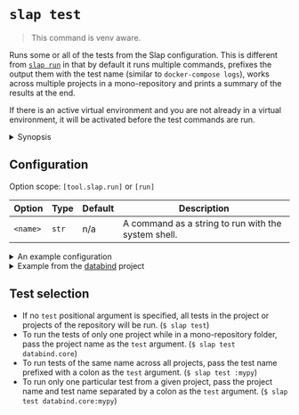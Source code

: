 # `slap test`

> This command is venv aware.

Runs some or all of the tests from the Slap configuration. This is different from [`slap run`](run.md) in that by
default it runs multiple commands, prefixes the output them with the test name (similar to `docker-compose logs`),
works across multiple projects in a mono-repository and prints a summary of the results at the end.

If there is an active virtual environment and you are not already in a virtual environment, it will be activated
before the test commands are run.

<details><summary>Synopsis</summary>
```
@shell slap test --help
```
</details>

## Configuration

Option scope: `[tool.slap.run]` or `[run]`

| Option | Type | Default | Description |
| ------ | ---- | ------- | ----------- |
| `<name>` | `str` | n/a | A command as a string to run with the system shell. |

<details><summary>An example configuration</summary>

```toml title="pyproject.toml"
[tool.slap.test]
check = "slap check"
mypy = "mypy src/"
pytest = "pytest test/"
```

</details>

<details><summary>Example from the <a href="https://github.com/NiklasRosenstein/python-databind">databind</a> project</summary>

Databind is a mono-repository of three Python projects, two of which have tests set up. Running `slap test` in the
project root folder runs all tests of all projects.

```
$ slap test
databind.core:mypy| Success: no issues found in 8 source files
databind.core:pytest| ================== test session starts ==================
databind.core:pytest| platform linux -- Python 3.10.2, pytest-7.1.1, pluggy-1.0.0
databind.core:pytest| rootdir: /home/niklas/git/databind/databind.core
collected 17 items
databind.core:pytest|
databind.core:pytest| test/test_context.py .                            [  5%]
databind.core:pytest| test/test_schema.py ................              [100%]
databind.core:pytest|
databind.core:pytest| ================== 17 passed in 0.05s ===================
databind.json:mypy| Success: no issues found in 5 source files
databind.json:pytest| ================== test session starts ==================
databind.json:pytest| platform linux -- Python 3.10.2, pytest-7.1.1, pluggy-1.0.0
databind.json:pytest| rootdir: /home/niklas/git/databind/databind.json
collected 32 items
databind.json:pytest|
databind.json:pytest| test/test_converters.py ......................... [ 78%]
databind.json:pytest| .......                                           [100%]
databind.json:pytest|
databind.json:pytest| ================== 32 passed in 0.11s ===================

test summary:
  • databind.core:mypy (exit code: 0)
  • databind.core:pytest (exit code: 0)
  • databind.json:mypy (exit code: 0)
  • databind.json:pytest (exit code: 0)
```

</details>


## Test selection

* If no `test` positional argument is specified, all tests in the project or projects of the repository will be run. (`$ slap test`)
* To run the tests of only one project while in a mono-repository folder, pass the project name as the `test` argument. (`$ slap test databind.core`)
* To run tests of the same name across all projects, pass the test name prefixed with a colon as the `test` argument. (`$ slap test :mypy`)
* To run only one particular test from a given project, pass the project name and test name separated by a colon as the
  `test` argument. (`$ slap test databind.core:mypy`)
